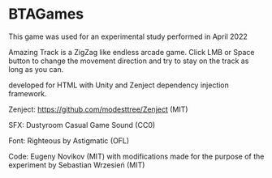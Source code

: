 # BTAGames
This game was used for an experimental study performed in April 2022


Amazing Track is a ZigZag like endless arcade game. Click LMB or Space button to change the movement direction and try to stay on the track as long as you can.

developed for HTML with Unity and Zenject dependency injection framework.

Zenject:
https://github.com/modesttree/Zenject (MIT)

SFX:
Dustyroom Casual Game Sound (CC0)

Font:
Righteous by Astigmatic (OFL)

Code:
Eugeny Novikov (MIT) with modifications made for the purpose of the experiment by Sebastian Wrzesień (MIT)
